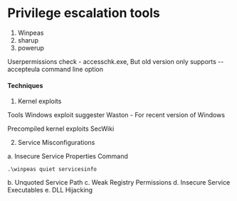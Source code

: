 # Privilege escalation tools

1. Winpeas
2. sharup
3. powerup

Userpermissions check - accesschk.exe, But old version only supports --accepteula command line option

#### Techniques
1. Kernel exploits

Tools
Windows exploit suggester
Waston - For recent version of Windows

Precompiled kernel exploits
SecWiki

2. Service Misconfigurations

a. Insecure Service Properties
Command  

```
.\winpeas quiet servicesinfo
```

b. Unquoted Service Path
c. Weak Registry Permissions
d. Insecure Service Executables
e. DLL Hijacking


